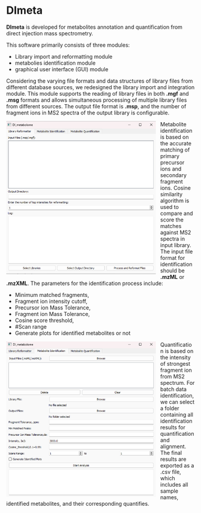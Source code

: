 # DImeta

**DImeta** is developed for metabolites annotation and quantification from direct injection mass spectrometry. 

This software primarily consists of three modules: 
-   Library import and reformatting module
-   metabolies identification module
-   graphical user interface (GUI) module

Considering the varying file formats and data structures of library files from different database sources, we redesigned the library import and integration module. This module supports the reading of library files in both **.mgf** and **.msg** formats and allows simultaneous processing of multiple library files from different sources. The output file format is **.msp**, and the number of fragment ions in MS2 spectra of the output library is configurable.

<img src="images/Picture1.png" alt="Workflow Diagram" style="float: left; margin-right: 12px;" width="400">

Metabolite identification is based on the accurate matching of primary precursor ions and secondary fragment ions. Cosine similarity algorithm is used to compare and score the matches against MS2 spectra in input library. The input file format for identification should be **.mzML** or **.mzXML**. The parameters for the identification process include: 
-  Minimum matched fragments, 
-  Fragment ion intensity cutoff, 
-  Precursor ion Mass Tolerance, 
-  Fragment ion Mass Tolerance, 
-  Cosine score threshold, 
-  #Scan range
-  Generate plots for identified metabolites or not

<img src="images/Picture2.png" alt="Workflow Diagram" style="float: left; margin-right: 12px;" width="400">

Quantification is based on the intensity of strongest fragment ion from MS2 spectrum. For batch data identification, we can select a folder containing all identification results for quantification and alignment. The final results are exported as a .csv file, which includes all sample names, identified metabolites, and their corresponding quantifies.





